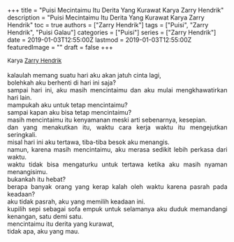 +++
title = "Puisi Mecintaimu Itu Derita Yang Kurawat Karya Zarry Hendrik"
description = "Puisi Mecintaimu Itu Derita Yang Kurawat Karya Zarry Hendrik"
toc = true
authors = ["Zarry Hendrik"]
tags = ["Puisi", "Zarry Hendrik", "Puisi Galau"]
categories = ["Puisi"]
series = ["Zarry Hendrik"]
date = 2019-01-03T12:55:00Z
lastmod = 2019-01-03T12:55:00Z
featuredImage = ""
draft = false
+++

<div style="text-align: justify;">
<div style="font-size: small;">Karya <a href="/authors/zarry-hendrik/" target="_blank">Zarry Hendrik</a></div><br />
kalaulah memang suatu hari aku akan jatuh cinta lagi,<br />
bolehkah aku berhenti di hari ini saja?<br />
sampai hari ini, aku masih mencintaimu dan aku mulai mengkhawatirkan hari lain.<br />
mampukah aku untuk tetap mencintaimu?<br />
sampai kapan aku bisa tetap mencintaimu?<br />
masih mencintaimu itu kenyamanan meski arti sebenarnya, kesepian.<br />
dan yang menakutkan itu, waktu cara kerja waktu itu mengejutkan seringkali.<br />
misal hari ini aku tertawa, tiba-tiba besok aku menangis.<br />
namun, karena masih mencintaimu, aku merasa sedikit lebih perkasa dari waktu.<br />
waktu tidak bisa mengaturku untuk tertawa ketika aku masih nyaman menangisimu.<br />
bukankah itu hebat?<br />
berapa banyak orang yang kerap kalah oleh waktu karena pasrah pada keadaan?<br />
aku tidak pasrah, aku yang memilih keadaan ini.<br />
kupilih sepi sebagai sofa empuk untuk selamanya aku duduk memandangi kenangan, satu demi satu.<br />
mencintaimu itu derita yang kurawat,<br />
tidak apa, aku yang mau.</div>
